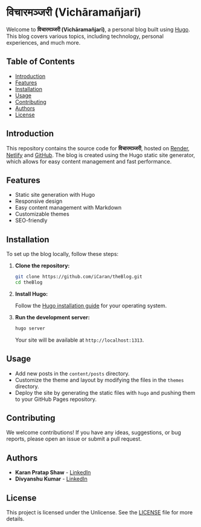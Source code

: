 # विचारमञ्जरी (Vichāramañjarī)

Welcome to **विचारमञ्जरी (Vichāramañjarī)**, a personal blog built using [Hugo](https://gohugo.io/). This blog covers various topics, including technology, personal experiences, and much more.

## Table of Contents

- [Introduction](#introduction)
- [Features](#features)
- [Installation](#installation)
- [Usage](#usage)
- [Contributing](#contributing)
- [Authors](#authors)
- [License](#license)

## Introduction

This repository contains the source code for **विचारमञ्जरी**, hosted on [Render](https://vicharamanjari.onrender.com/), [Netlify](https://vicharamanjari.netlify.app/) and [GitHub](https://icaran.github.io/theBlog/). The blog is created using the Hugo static site generator, which allows for easy content management and fast performance.

## Features

- Static site generation with Hugo
- Responsive design
- Easy content management with Markdown
- Customizable themes
- SEO-friendly

## Installation

To set up the blog locally, follow these steps:

1. **Clone the repository:**

    ```sh
    git clone https://github.com/iCaran/theBlog.git
    cd theBlog
    ```

2. **Install Hugo:**

    Follow the [Hugo installation guide](https://gohugo.io/getting-started/installing/) for your operating system.

3. **Run the development server:**

    ```sh
    hugo server
    ```

    Your site will be available at `http://localhost:1313`.

## Usage

- Add new posts in the `content/posts` directory.
- Customize the theme and layout by modifying the files in the `themes` directory.
- Deploy the site by generating the static files with `hugo` and pushing them to your GitHub Pages repository.

## Contributing

We welcome contributions! If you have any ideas, suggestions, or bug reports, please open an issue or submit a pull request.

## Authors

- **Karan Pratap Shaw** - [LinkedIn](https://www.linkedin.com/in/karanpratapshaw/)
- **Divyanshu Kumar** - [LinkedIn](https://www.linkedin.com/in/divyanshu-kumar-7ab58a272/)

## License

This project is licensed under the Unlicense. See the [LICENSE](LICENSE) file for more details.
